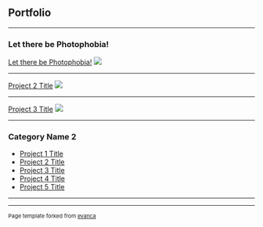 ## Portfolio

---

### Let there be Photophobia!

[Let there be Photophobia!](https://callmetoots.itch.io/let-there-be-photophobia)
<img src="https://img.itch.zone/aW1hZ2UvMTMxMjQwMi83NjU0NzUyLnBuZw==/original/75Kjn4.png"/>

---
[Project 2 Title](/pdf/sample_presentation.pdf)
<img src="images/dummy_thumbnail.jpg?raw=true"/>

---
[Project 3 Title](http://example.com/)
<img src="images/dummy_thumbnail.jpg?raw=true"/>

---

### Category Name 2

- [Project 1 Title](http://example.com/)
- [Project 2 Title](http://example.com/)
- [Project 3 Title](http://example.com/)
- [Project 4 Title](http://example.com/)
- [Project 5 Title](http://example.com/)

---




---
<p style="font-size:11px">Page template forked from <a href="https://github.com/evanca/quick-portfolio">evanca</a></p>
<!-- Remove above link if you don't want to attibute -->
